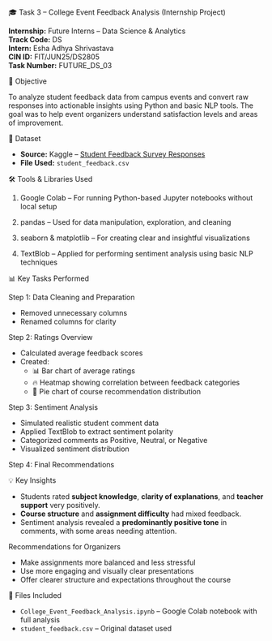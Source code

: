 🎓 Task 3 – College Event Feedback Analysis (Internship Project)

**Internship:** Future Interns – Data Science & Analytics  
**Track Code:** DS  
**Intern:** Esha Adhya Shrivastava  
**CIN ID:** FIT/JUN25/DS2805  
**Task Number:** FUTURE_DS_03

📌 Objective

To analyze student feedback data from campus events and convert raw responses into actionable insights using Python and basic NLP tools. The goal was to help event organizers understand satisfaction levels and areas of improvement.

📁 Dataset

- **Source:** Kaggle – [Student Feedback Survey Responses](https://www.kaggle.com/datasets/ruchi798/student-feedback-survey-responses)
- **File Used:** `student_feedback.csv`

🛠 Tools & Libraries Used

1. Google Colab – For running Python-based Jupyter notebooks without local setup

2. pandas – Used for data manipulation, exploration, and cleaning

3. seaborn & matplotlib – For creating clear and insightful visualizations

4. TextBlob – Applied for performing sentiment analysis using basic NLP techniques

📊 Key Tasks Performed

Step 1: Data Cleaning and Preparation
- Removed unnecessary columns
- Renamed columns for clarity

Step 2: Ratings Overview
- Calculated average feedback scores
- Created:
  - 📊 Bar chart of average ratings
  - 🔥 Heatmap showing correlation between feedback categories
  - 🥧 Pie chart of course recommendation distribution

Step 3: Sentiment Analysis
- Simulated realistic student comment data
- Applied TextBlob to extract sentiment polarity
- Categorized comments as Positive, Neutral, or Negative
- Visualized sentiment distribution

Step 4: Final Recommendations

💡 Key Insights

- Students rated **subject knowledge**, **clarity of explanations**, and **teacher support** very positively.
- **Course structure** and **assignment difficulty** had mixed feedback.
- Sentiment analysis revealed a **predominantly positive tone** in comments, with some areas needing attention.

Recommendations for Organizers

- Make assignments more balanced and less stressful  
- Use more engaging and visually clear presentations  
- Offer clearer structure and expectations throughout the course

📎 Files Included

- `College_Event_Feedback_Analysis.ipynb` – Google Colab notebook with full analysis
- `student_feedback.csv` – Original dataset used



